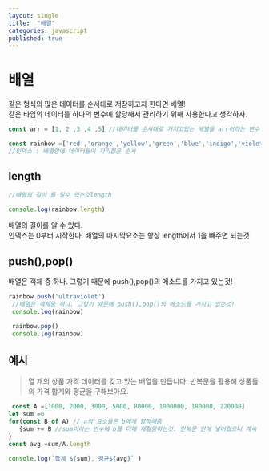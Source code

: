 ```yaml
---
layout: single
title:  "배열"
categories: javascript
published: true
---
```


# 배열
같은 형식의 많은 데이터를 순서대로 저장하고자 한다면 배열!  
같은 타입의 데이터를 하나의 변수에 할당해서 관리하기 위해 사용한다고 생각하자.

```js
const arr = [1, 2 ,3 ,4 ,5] //데이터를 순서대로 가지고있는 배열을 arr이라는 변수에 할당
```

```js
const rainbow =['red','orange','yellow','green','blue','indigo','violet']
//인덱스 : 배열안에 데이터들이 자리잡은 순서
```

## length
```js
//배열의 길이 를 알수 있는것length

console.log(rainbow.length)
```
배열의 길이를 알 수 있다.  
인덱스는 0부터 시작한다. 배열의 마지막요소는 항상 length에서 1을 빼주면 되는것

## push(),pop()

배열은 객체 중 하나. 그렇기 때문에 push(),pop()의 메소드를 가지고 있는것!

```js
rainbow.push('ultraviolet')
 //배열은 객체중 하나. 그렇기 떄문에 push(),pop()의 메소드를 가지고 있는것!
 console.log(rainbow)

 rainbow.pop()
 console.log(rainbow)
 ```

 ## 예시 
 > 열 개의 상품 가격 데이터를 갖고 있는 배열을 만듭니다. 반복문을 활용해 상품들의 가격 합계와 평균을 구해보아요.

 ```js
  const A =[1000, 2000, 3000, 5000, 80000, 1000000, 180000, 220000]
 let sum =0
 for(const B of A) // a의 요소들은 b에게 할당해줌
    {sum += B //sum이라는 변수에 b를 더해 재할당하는것. 반복문 안에 넣어줬으니 계속 더하게 된다. A의 길이만큼
 }
 const avg =sum/A.length

 console.log(`합계 ${sum}, 평균${avg}` )
 ```

 
